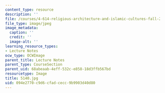 ```yaml
---
content_type: resource
description: ''
file: /courses/4-614-religious-architecture-and-islamic-cultures-fall-2002/094e2770c9d6cfadcecc9b9903d40d80_5140.jpg
file_type: image/jpeg
image_metadata:
  caption: ''
  credit: ''
  image-alt: ''
learning_resource_types:
- Lecture Notes
ocw_type: OCWImage
parent_title: Lecture Notes
parent_type: CourseSection
parent_uid: 68abeaab-4eff-532c-e858-18d3ffb567bd
resourcetype: Image
title: 5140.jpg
uid: 094e2770-c9d6-cfad-cecc-9b9903d40d80
---
```

